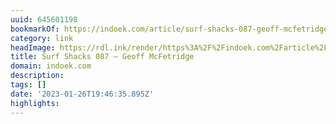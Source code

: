 ```yaml
---
uuid: 645601198
bookmarkOf: https://indoek.com/article/surf-shacks-087-geoff-mcfetridge/
category: link
headImage: https://rdl.ink/render/https%3A%2F%2Findoek.com%2Farticle%2Fsurf-shacks-087-geoff-mcfetridge%2F
title: Surf Shacks 087 – Geoff McFetridge
domain: indoek.com
description:
tags: []
date: '2023-01-26T19:46:35.895Z'
highlights:
---
```



